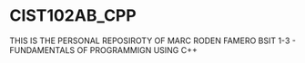 # CIST102AB_CPP
THIS IS THE PERSONAL REPOSIROTY OF MARC RODEN FAMERO BSIT 1-3 - FUNDAMENTALS OF PROGRAMMIGN USING C++
